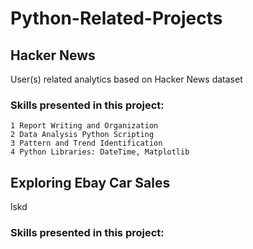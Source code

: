# Python-Related-Projects

## Hacker News
User(s) related analytics based on Hacker News dataset

### Skills presented in this project:
```
1 Report Writing and Organization
2 Data Analysis Python Scripting
3 Pattern and Trend Identification
4 Python Libraries: DateTime, Matplotlib 
```
## Exploring Ebay Car Sales
lskd 

### Skills presented in this project: 

